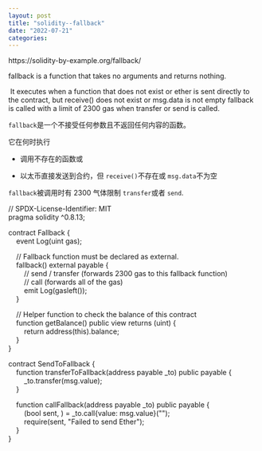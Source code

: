 ```yaml
---
layout: post
title: "solidity--fallback"
date: "2022-07-21"
categories: 
---
```

<p>https://solidity-by-example.org/fallback/</p>

<p>fallback is a function that takes no arguments and returns nothing.</p>

<p>&nbsp;It executes when a function that does not exist or ether is sent directly to the contract, but receive() does not exist or msg.data is not empty fallback is called with a limit of 2300 gas when transfer or send is called.</p>

<p><code>fallback</code><font style="vertical-align:inherit">是一个不接受任何参数且不返回任何内容的函数。 </font></p>

<p><font style="vertical-align:inherit">它在何时执行 </font></p>

<ul>
	<li>
	<p><font style="vertical-align:inherit">调用不存在的函数或 </font></p>
	</li>
	<li>
	<p><font style="vertical-align:inherit">以太币直接发送到合约，但 </font><code>receive()</code><font style="vertical-align:inherit">不存在或 </font><code>msg.data</code><font style="vertical-align:inherit">不为空 </font></p>
	</li>
</ul>

<p><code>fallback</code><font style="vertical-align:inherit">被调用时有 2300 气体限制 </font><code>transfer</code><font style="vertical-align:inherit">或者 </font><code>send</code><font style="vertical-align:inherit">. </font></p>

<p>// SPDX-License-Identifier: MIT<br />
pragma solidity ^0.8.13;</p>

<p>contract Fallback {<br />
&nbsp;&nbsp;&nbsp; event Log(uint gas);</p>

<p>&nbsp;&nbsp;&nbsp; // Fallback function must be declared as external.<br />
&nbsp;&nbsp;&nbsp; fallback() external payable {<br />
&nbsp;&nbsp;&nbsp;&nbsp;&nbsp;&nbsp;&nbsp; // send / transfer (forwards 2300 gas to this fallback function)<br />
&nbsp;&nbsp;&nbsp;&nbsp;&nbsp;&nbsp;&nbsp; // call (forwards all of the gas)<br />
&nbsp;&nbsp;&nbsp;&nbsp;&nbsp;&nbsp;&nbsp; emit Log(gasleft());<br />
&nbsp;&nbsp;&nbsp; }</p>

<p>&nbsp;&nbsp;&nbsp; // Helper function to check the balance of this contract<br />
&nbsp;&nbsp;&nbsp; function getBalance() public view returns (uint) {<br />
&nbsp;&nbsp;&nbsp;&nbsp;&nbsp;&nbsp;&nbsp; return address(this).balance;<br />
&nbsp;&nbsp;&nbsp; }<br />
}</p>

<p>contract SendToFallback {<br />
&nbsp;&nbsp;&nbsp; function transferToFallback(address payable _to) public payable {<br />
&nbsp;&nbsp;&nbsp;&nbsp;&nbsp;&nbsp;&nbsp; _to.transfer(msg.value);<br />
&nbsp;&nbsp;&nbsp; }</p>

<p>&nbsp;&nbsp;&nbsp; function callFallback(address payable _to) public payable {<br />
&nbsp;&nbsp;&nbsp;&nbsp;&nbsp;&nbsp;&nbsp; (bool sent, ) = _to.call{value: msg.value}(&quot;&quot;);<br />
&nbsp;&nbsp;&nbsp;&nbsp;&nbsp;&nbsp;&nbsp; require(sent, &quot;Failed to send Ether&quot;);<br />
&nbsp;&nbsp;&nbsp; }<br />
}</p>

<p>&nbsp;</p>

